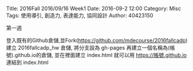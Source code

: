 Title: 2016Fall 2016/09/16 Week1 
Date: 2016-09-2 12:00
Category: Misc
Tags: 使用導引, 創造力, 表達能力, 協同設計
Author: 40423150


 第一週

 登入既有的Github倉儲,並Fork(https://github.com/mdecourse/2016fallcadp)
建立 2016fallcadp_hw 倉儲, 將分支設為 gh-pages
 再建立一個名稱為(帳號).github.io的倉儲, 並在裡面建立 index.html 就可以用 https://帳號.github.io 連結到 index.html


